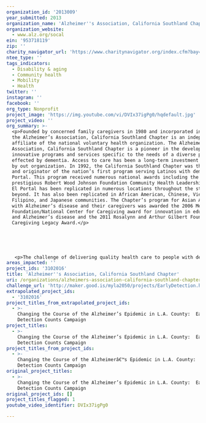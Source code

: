 ```yaml
---
organization_id: '2013009'
year_submitted: 2013
organization_name: 'Alzheimer''s Association, California Southland Chapter'
organization_website:
  - www.alz.org/socal
ein: '953718119'
zip: ''
charity_navigator_url: 'https://www.charitynavigator.org/index.cfm?bay=search.profile&ein=953718119'
ntee_type: ''
tags_indicators:
  - Disability & aging
  - Community health
  - Mobility
  - Health
twitter: ''
instagram: ''
facebook: ''
org_type: Nonprofit
project_image: 'https://img.youtube.com/vi/DVIx37igPg0/hqdefault.jpg'
project_video: ''
org_summary: >-
  <p>Founded by concerned family caregivers in 1980 and incorporated in 1981,
  the Alzheimer’s Association, California Southland Chapter is an independent
  affiliate of the national voluntary health organization. The Alzheimer's
  Association, California Southland Chapter is a pioneer in the development of
  innovative programs and services specific to the needs of a diverse population
  effected by dementia. Access to care has been a long-term investment of effort
  by out organization. In 1992, the California Southland Chapter was the lead
  and originator of the nation’s first program serving Latinos with dementia, El
  Portal. This program received numerous national awards including the
  prestigious Robert Wood Johnson Foundation Community Health Leadership Award.
  El Portal has been replicated in numerous locations throughout the state and
  beyond. It has also been replicated in African American, Chinese, Vietnamese,
  Filipino, and Japanese communities. The Chapter’s program for Asian Americans
  with Alzheimer’s disease and their caregivers was awarded the 2006 Met Life
  Foundation/National Center for Caregiving award for innovation in education
  and Alzheimer’s disease and the 2011 Rosalynn and Arthur Gilbert Foundation’s
  Caregiving Legacy Award.</p>
   
   
   
   
   
   <p>The challenge of delivering quality health care to people with dementia has also been addressed successfully by this chapter of the Association. These efforts have also led to national recognition. For example, a quality improvement project with Kaiser Permanente was awarded the American Society on Aging’s 2001 Award for Quality and Innovation in Managed Care and Aging. Our consumer activation project, Partnering with Your Doctor, was honored with the Archstone Foundation-American Public Health Association’s 2003 Award for Excellence in Program Innovation and adopted for national replication by the Alzheimer’s Association. It was also adopted in parts of Great Britain. The local chapter of the Alzheimer’s Association has led three statewide efforts to create and disseminate an evidence-based practice guideline that teaches primary care providers about quality post-diagnostic care for people with Alzheimer’s disease. This California Guideline for Alzheimer’s Disease Management became the stimulant for numerous quality improvement projects in health care organizations throughout California including Kaiser Permanente, Scripps Health Care, UC San Diego Health Care and SCAN Health Plan. This chapter also played a leadership role in the development of the State of California’s Alzheimer’s Disease Plan which was released in 2011.</p>
areas_impacted: ''
project_ids: '3102016'
title: 'Alzheimer''s Association, California Southland Chapter'
uri: /organizations/alzheimers-association-california-southland-chapter/
challenge_url: 'http://maker.good.is/myla2050/projects/EarlyDetection.html'
extrapolated_project_ids:
  - '3102016'
project_titles_from_extrapolated_project_ids:
  - >-
    Changing the Course of the Alzheimer’s Epidemic in L.A. County:  Early
    Detection Counts Campaign
project_titles:
  - >-
    Changing the Course of the Alzheimer’s Epidemic in L.A. County:  Early
    Detection Counts Campaign
project_titles_from_project_ids:
  - >-
    Changing the Course of the Alzheimerâ€™s Epidemic in L.A. County:  Early
    Detection Counts Campaign
original_project_titles:
  - >-
    Changing the Course of the Alzheimer’s Epidemic in L.A. County:  Early
    Detection Counts Campaign
original_project_ids: []
project_titles_flagged: 1
youtube_video_identifier: DVIx37igPg0

---
```

